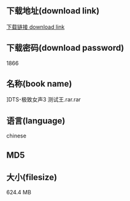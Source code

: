 ## 下载地址(download link)
[下载链接 download link](https://tutu365.netlify.app/?s=%5DDTS-%E6%9E%81%E8%87%B4%E5%A5%B3%E5%A3%B03+%E6%B5%8B%E8%AF%95%E7%8E%8B.rar)

## 下载密码(download password)
1866

## 名称(book name)
]DTS-极致女声3 测试王.rar.rar

## 语言(language)
chinese

## MD5


## 大小(filesize)
624.4 MB
